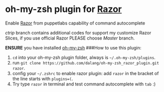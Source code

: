 oh-my-zsh plugin for [Razor](https://github.com/puppetlabs/Razor)
======================
Enable [Razor](https://github.com/puppetlabs/Razor) from puppetlabs capability of command autocomplete

*ctrip* branch contains additional codes for support my customize Razor Slices, if you use official Razor PLEASE choose *Master* branch.

**ENSURE** you have installed [oh-my-zsh](https://github.com/robbyrussell/oh-my-zsh)
###How to use this plugin:

1. `cd` into your oh-my-zsh plugin folder, always is `~/.oh-my-zsh/plugins`.
1. run `git clone https://github.com/dalang/oh-my-zsh_razor_plugin.git razor`.
1. config your `~/.zshrc` to enable razor plugin: add `razor` in the bracket of the line starts with `plugins=(`.
1. Try type `razor` in terminal and test command autocomplete with `tab` :)
